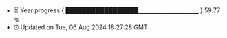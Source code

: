 - ⏳ Year progress { █████████████████▁▁▁▁▁▁▁▁▁▁▁▁▁ } 59.77 %
- ⏰ Updated on Tue, 06 Aug 2024 18:27:28 GMT

